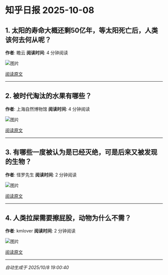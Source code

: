 # 知乎日报 2025-10-08

## 1. 太阳的寿命大概还剩50亿年，等太阳死亡后，人类该何去何从呢？
**作者**: 瞻云
**阅读时间**: 4 分钟阅读

![图片](https://pic1.zhimg.com/v2-3ece169c39b8d4132cd0e3b1b15ec393.jpg?source=8673f162)

[阅读原文](https://daily.zhihu.com/story/9784463)

---

## 2. 被时代淘汰的水果有哪些？
**作者**: 上海自然博物馆
**阅读时间**: 4 分钟阅读

![图片](https://pic1.zhimg.com/v2-4e8765d5165332fb5a5f520c850f5402.jpg?source=8673f162)

[阅读原文](https://daily.zhihu.com/story/9784458)

---

## 3. 有哪些一度被认为是已经灭绝，可是后来又被发现的生物？
**作者**: 怪罗先生
**阅读时间**: 2 分钟阅读

![图片](https://picx.zhimg.com/v2-55f73ec9eb317fb3ee0c12554eb1135b.jpg?source=8673f162)

[阅读原文](https://daily.zhihu.com/story/9784470)

---

## 4. 人类拉屎需要擦屁股，动物为什么不需？
**作者**: kmlover
**阅读时间**: 2 分钟阅读

![图片](https://pica.zhimg.com/v2-6acc168d408886c4e109cd8c42f83fc1.jpg?source=8673f162)

[阅读原文](https://daily.zhihu.com/story/9784474)

---

*自动生成于 2025/10/8 19:00:40*